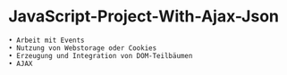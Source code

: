 # JavaScript-Project-With-Ajax-Json

    • Arbeit mit Events
    • Nutzung von Webstorage oder Cookies
    • Erzeugung und Integration von DOM-Teilbäumen
    • AJAX
